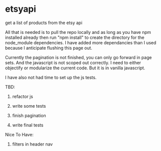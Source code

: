 # etsyapi
get a list of products from the etsy api

All that is needed is to pull the repo locally and as long as you have npm installed already then run "npm install" to create the directory for the node_module dependencies.  I have added more dependancies than I used because I anticipate flushing this page out.

Currently the pagination is not finished, you can only go forward in page sets.  And the javascript is not scoped out correctly.  I need to either objectify or modularize the current code.  But it is in vanilla javascript.

I have also not had time to set up the js tests.

TBD:

1. refactor js

2. write some tests

3. finish pagination

4. write final tests

Nice To Have:
1. filters in header nav
